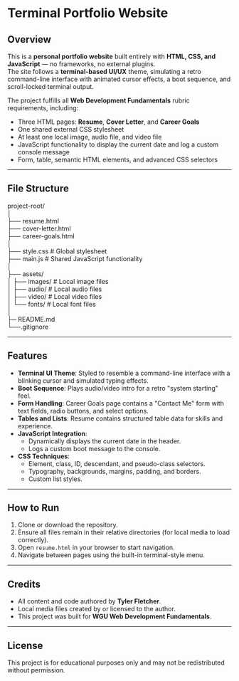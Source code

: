 # Terminal Portfolio Website

## Overview
This is a **personal portfolio website** built entirely with **HTML, CSS, and JavaScript** — no frameworks, no external plugins.  
The site follows a **terminal-based UI/UX** theme, simulating a retro command-line interface with animated cursor effects, a boot sequence, and scroll-locked terminal output.

The project fulfills all **Web Development Fundamentals** rubric requirements, including:
- Three HTML pages: **Resume**, **Cover Letter**, and **Career Goals**
- One shared external CSS stylesheet
- At least one local image, audio file, and video file
- JavaScript functionality to display the current date and log a custom console message
- Form, table, semantic HTML elements, and advanced CSS selectors

---

## File Structure
project-root/ \
│ \
├── resume.html \
├── cover-letter.html \
├── career-goals.html \
│ \
├── style.css # Global stylesheet \
├── main.js # Shared JavaScript functionality \
│ \
├── assets/ \
│ ├── images/ # Local image files \
│ ├── audio/ # Local audio files \
│ ├── video/ # Local video files \
│ └── fonts/ # Local font files \
│ \
├─ README.md \
└──.gitignore 


---

## Features
- **Terminal UI Theme**: Styled to resemble a command-line interface with a blinking cursor and simulated typing effects.
- **Boot Sequence**: Plays audio/video intro for a retro "system starting" feel.
- **Form Handling**: Career Goals page contains a "Contact Me" form with text fields, radio buttons, and select options.
- **Tables and Lists**: Resume contains structured table data for skills and experience.
- **JavaScript Integration**:
  - Dynamically displays the current date in the header.
  - Logs a custom boot message to the console.
- **CSS Techniques**:
  - Element, class, ID, descendant, and pseudo-class selectors.
  - Typography, backgrounds, margins, padding, and borders.
  - Custom list styles.

---

## How to Run
1. Clone or download the repository.
2. Ensure all files remain in their relative directories (for local media to load correctly).
3. Open `resume.html` in your browser to start navigation.
4. Navigate between pages using the built-in terminal-style menu.

---

## Credits
- All content and code authored by **Tyler Fletcher**.
- Local media files created by or licensed to the author.
- This project was built for **WGU Web Development Fundamentals**.

---

## License
This project is for educational purposes only and may not be redistributed without permission.
